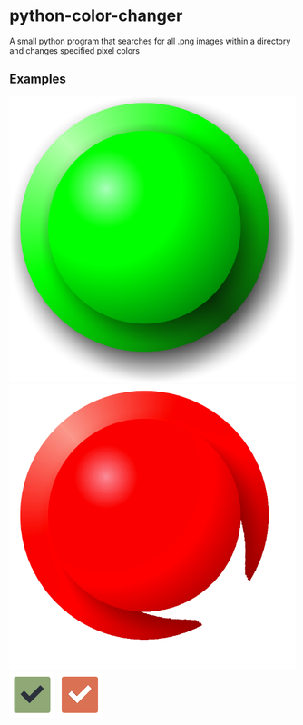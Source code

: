 # python-color-changer
A small python program that searches for all .png images within a directory and changes specified pixel colors
</br>
## Examples </br>
![example1](ExamplesBefore/1.png) ![example1](ExamplesAfter/1.png)</br>
![example2](ExamplesBefore/checkbox-checked-selectionmode-dark@2.png) ![example2](ExamplesAfter/checkbox-checked-selectionmode-dark@2.png)</br>
